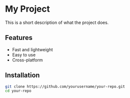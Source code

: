 # My Project

This is a short description of what the project does.

## Features

- Fast and lightweight
- Easy to use
- Cross-platform

## Installation

```bash
git clone https://github.com/yourusername/your-repo.git
cd your-repo

